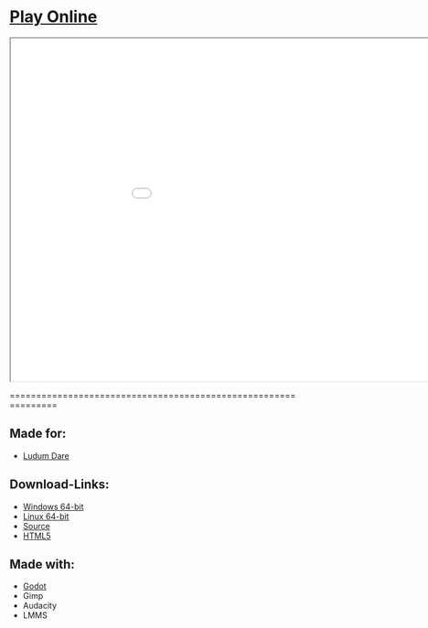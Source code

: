 # [Play Online](LanceKnight.html)

<iframe src="./LanceKnight.html" width="1024" height="600">
</iframe>

===============================================================

## Made for:
* [Ludum Dare](https://ldjam.com/)

## Download-Links:
* [Windows 64-bit](/Packaged/LanceKnight_Windows64.exe)
* [Linux 64-bit](/Packaged/LanceKnight_Linux64)
* [Source](/Packaged/Source.zip)
* [HTML5](/Packaged/HTML5.zip)

## Made with:
* [Godot](https://godotengine.org/)
* Gimp
* Audacity
* LMMS
